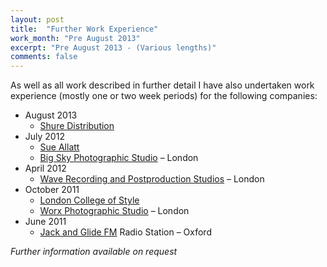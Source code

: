 ```yaml
---
layout: post
title:  "Further Work Experience"
work_month: "Pre August 2013"
excerpt: "Pre August 2013 - (Various lengths)"
comments: false
---
```


As well as all work described in further detail I have also undertaken work experience (mostly one or two week periods) for the following companies:
* August 2013
    * [Shure Distribution](https://www.shure.com/en-GB/about-us)
* July 2012
    * [Sue Allatt](https://www.sueallatt.com/)
    * [Big Sky Photographic Studio](https://www.bigskylondon.com/) – London
* April 2012
    * [Wave Recording and Postproduction Studios](https://wavestudios.co.uk/) – London
* October 2011
    * [London College of Style](https://londoncollegeofstyle.com/)
    * [Worx Photographic Studio](https://www.theworx.co.uk/) – London
* June 2011
    * [Jack and Glide FM](https://www.jackfm.co.uk/) Radio Station – Oxford

_Further information available on request_

